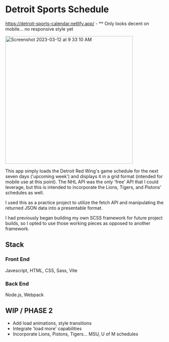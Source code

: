 # Detroit Sports Schedule

https://detroit-sports-calendar.netlify.app/ - ** Only looks decent on mobile... no responsive style yet

<img width="400" alt="Screenshot 2023-03-12 at 9 33 10 AM" src="https://user-images.githubusercontent.com/75503142/224564433-ec12a67b-87c7-4b91-bb90-113bf1490020.png">

This app simply loads the Detroit Red Wing's game schedule for the next seven days ('upcoming week') 
and displays it in a grid format (intended for mobile use at this point). The NHL API was the only 'free' API that
I could leverage, but this is intended to incorporate the Lions, Tigers, and Pistons' schedules as well.

I used this as a practice project to utilize the fetch API and manipulating
the returned JSON data into a presentable format.
  
I had previously began building my own SCSS framework for future project builds, so I opted to use those
working pieces as opposed to another framework.

## Stack
### Front End
Javescript, HTML, CSS, Sass, Vite

### Back End
Node.js, Webpack

## WIP / PHASE 2
- Add load animations, style transitions
- Integrate 'load more' capabilities
- Incorporate Lions, Pistons, Tigers... MSU, U of M schedules
